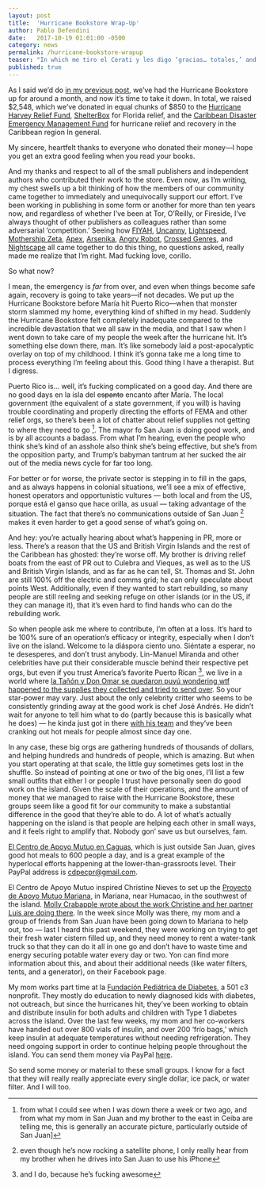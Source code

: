 ```yaml
---
layout: post
title:  'Hurricane Bookstore Wrap-Up'
author: Pablo Defendini
date:   2017-10-19 01:01:00 -0500
category: news
permalink: /hurricane-bookstore-wrapup
teaser: "In which me tiro el Cerati y les digo ‘gracias… totales,’ and talk about where to send money to Puerto Rico."
published: true
---
```


As I said we’d do [in my previous post](https://firesidefiction.com/hurricane-bookstore), we’ve had the Hurricane Bookstore up for around a month, and now it’s time to take it down. In total, we raised $2,548, which we’ve donated in equal chunks of $850 to the [Hurricane Harvey Relief Fund](https://ghcf.org/hurricane-relief/), [ShelterBox](https://www.shelterboxusa.org/) for Florida relief, and the [Caribbean Disaster Emergency Management Fund](http://www.cdema.org/) for hurricane relief and recovery in the Caribbean region In general.

My sincere, heartfelt thanks to everyone who donated their money—I hope you get an extra good feeling when you read your books.

And my thanks and respect to all of the small publishers and independent authors who contributed their work to the store. Even now, as I’m writing, my chest swells up a bit thinking of how the members of our community came together to immediately and unequivocally support our effort. I’ve been working in publishing in some form or another for more than ten years now, and regardless of whether I’ve been at Tor, O’Reilly, or Fireside, I’ve always thought of other publishers as colleagues rather than some adversarial ‘competition.’ Seeing how [FIYAH](https://www.fiyahlitmag.com), [Uncanny](https://uncannymagazine.com), [Lightspeed](http://www.lightspeedmagazine.com), [Mothership Zeta](http://mothershipzeta.org), [Apex](https://www.apexbookcompany.com), [Arsenika](http://arsenika.ink), [Angry Robot](https://www.angryrobotbooks.com), [Crossed Genres](http://crossedgenres.com), and [Nightscape](http://www.nightscapepress.com) all came together to do this thing, no questions asked, really made me realize that I’m right. Mad fucking love, corillo.

So what now?

I mean, the emergency is _far_ from over, and even when things become safe again, recovery is going to take years—if not decades. We put up the Hurricane Bookstore before María hit Puerto Rico—when that monster storm slammed my home, everything kind of shifted in my head. Suddenly the Hurricane Bookstore felt completely inadequate compared to the incredible devastation that we all saw in the media, and that I saw when I went down to take care of my people the week after the hurricane hit. It’s something else down there, man. It’s like somebody laid a post-apocalyptic overlay on top of my childhood. I think it’s gonna take me a long time to process everything I’m feeling about this. Good thing I have a therapist. But I digress.

Puerto Rico is… well, it’s fucking complicated on a good day. And there are no good days en la isla del ~~espanto~~ encanto after María. The local government (the equivalent of a state government, if you will) is having trouble coordinating and properly directing the efforts of FEMA and other relief orgs, so there’s been a lot of chatter about relief supplies not getting to where they need to go [^1]. The mayor fo San Juan is doing good work, and is by all accounts a badass. From what I’m hearing, even the people who think she’s kind of an asshole also think she’s being effective, but she’s from the opposition party, and Trump’s babyman tantrum at her sucked the air out of the media news cycle for far too long.

For better or for worse, the private sector is stepping in to fill in the gaps, and as always happens in colonial situations, we’ll see a mix of effective, honest operators and opportunistic vultures — both local and from the US, porque está el ganso que hace orilla, as usual — taking advantage of the situation. The fact that there’s no communications outside of San Juan [^2] makes it even harder to get a good sense of what’s going on.

And hey: you’re actually hearing about what’s happening in PR, more or less. There’s a reason that the US and British Virgin Islands and the rest of the Caribbean has ghosted: they’re worse off. My brother is driving relief boats from the east of PR out to Culebra and Vieques, as well as to the US and British Virgin Islands, and as far as he can tell, St. Thomas and St. John are still 100% off the electric and comms grid; he can only speculate about points West. Additionally, even if they wanted to start rebuilding, so many people are still reeling and seeking refuge on other islands (or in the US, if they can manage it), that it’s even hard to find hands who can do the rebuilding work.

So when people ask me where to contribute, I’m often at a loss. It’s hard to be 100% sure of an operation’s efficacy or integrity, especially when I don’t live on the island. Welcome to la diáspora ciento uno. Siéntate a esperar, no te desesperes, and don’t trust anybody. Lin-Manuel Miranda and other celebrities have put their considerable muscle behind their respective pet orgs, but even if you trust America’s favorite Puerto Rican [^3], we live in a world where [la Tañón y Don Omar se quedaron puyú wondering wtf happened to the supplies they collected and tried to send over](http://www.primerahora.com/noticias/puerto-rico/nota/enloscoordinadordevueloschrterconayudadedonomaryolgatan-1251025/). So your star-power may vary. Just about the only celebrity critter who seems to be consistently grinding away at the good work is chef José Andrés. He didn’t wait for anyone to tell him what to do (partly because this is basically what he does) —  he kinda just got in there [with his team](https://www.worldcentralkitchen.org/donate) and they’ve been cranking out hot meals for people almost since day one.

In any case, these big orgs are gathering hundreds of thousands of dollars, and helping hundreds and hundreds of people, which is amazing. But when you start operating at that scale, the little guy sometimes gets lost in the shuffle. So instead of pointing at one or two of the big ones, I’ll list a few small outfits that either I or people I trust have personally seen do good work on the island. Given the scale of their operations, and the amount of money that we managed to raise with the Hurricane Bookstore, these groups seem like a good fit for our community to make a substantial difference in the good that they’re able to do. A lot of what’s actually happening on the island is that people are helping each other in small ways, and it feels right to amplify that. Nobody gon’ save us but ourselves, fam.

[El Centro de Apoyo Mutuo en Caguas](https://www.facebook.com/Centro-de-Apoyo-Mutuo-2033558466880656/), which is just outside San Juan, gives good hot meals to 600 people a day, and is a great example of the hyperlocal efforts happening at the lower-than-grassroots level. Their PayPal address is cdpecpr@gmail.com.

El Centro de Apoyo Mutuo inspired Christine Nieves to set up the [Proyecto de Apoyo Mutuo Mariana](https://www.facebook.com/PAMHumacao/), in Mariana, near Humacao, in the southwest of the island. [Molly Crabapple wrote about the work Christine and her partner Luis are doing there](https://www.buzzfeed.com/mollycrabapple/how-one-small-town-in-puerto-rico-found-food-and-community?utm_term=.xhzbavvGmA#.hhJ2DddbZ3). In the week since Molly was there, my mom and a group of friends from San Juan have been going down to Mariana to help out, too — last I heard this past weekend, they were working on trying to get their fresh water cistern filled up, and they need money to rent a water-tank truck so that they can do it all in one go and don’t have to waste time and energy securing potable water every day or two. Yon can find more information about this, and about their additional needs (like water filters, tents, and a generator), on their Facebook page.

My mom works part time at la [Fundación Pediátrica de Diabetes](http://www.fundacionpediatricadiabetes.org), a 501 c3 nonprofit. They mostly do education to newly diagnosed kids with diabetes, not outreach, but since the hurricanes hit, they’ve been working to obtain and distribute insulin for both adults and children with Type 1 diabetes across the island. Over the last few weeks, my mom and her co-workers have handed out over 800 vials of insulin, and over 200 ‘frío bags,’ which keep insulin at adequate temperatures without needing refrigeration. They need ongoing support in order to continue helping people throughout the island. You can send them money via PayPal [here]([https://www.paypal.com/donate/?token=LmbqSWRYjCU-Uj9UBEyq554EekVKtPvCOYx5UnqBu-PRJTO1xq2YimCAgV_MCqopqs4kpW&country.x=US&locale.x=US).

So send some money or material to these small groups. I know for a fact that they will really really appreciate every single dollar, ice pack, or water filter. And I will too.

[^1]: from what I could see when I was down there a week or two ago, and from what my mom in San Juan and my brother to the east in Ceiba are telling me, this is generally an accurate picture, particularly outside of San Juan]

[^2]: even though he’s now rocking a satellite phone, I only really hear from my brother when he drives into San Juan to use his iPhone

[^3]: and I do, because he’s fucking awesome
